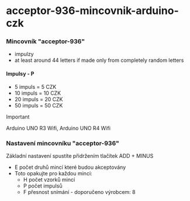 # acceptor-936-mincovnik-arduino-czk

### Mincovník "acceptor-936" 

- impulzy
- at least around 44 letters if made only from completely random letters

#### Impulsy - P
- 5 impuls = 5 CZK
- 10 impuls = 10 CZK
- 20 impuls = 20 CZK
- 50 impuls = 50 CZK


> [!IMPORTANT]  
> Arduino UNO R3 Wifi, Arduino UNO R4 Wifi 


### Nastavení mincovníku "acceptor-936" 

Základní nastavení spustíte přidržením tlačítek ADD + MINUS

- E počet druhů mincí které budou akceptovány
- Toto opakujte pro každou minci:
  - H počet vzorků mincí
  - P počet impulsů
  - F přesnost snímání - doporučeno výrobcem: 8

